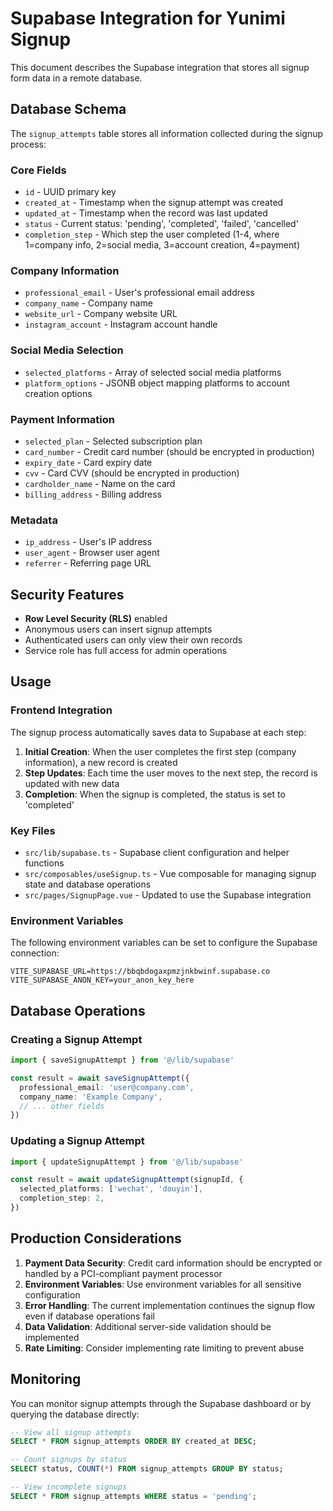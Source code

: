 # Supabase Integration for Yunimi Signup

This document describes the Supabase integration that stores all signup form data in a remote database.

## Database Schema

The `signup_attempts` table stores all information collected during the signup process:

### Core Fields

- `id` - UUID primary key
- `created_at` - Timestamp when the signup attempt was created
- `updated_at` - Timestamp when the record was last updated
- `status` - Current status: 'pending', 'completed', 'failed', 'cancelled'
- `completion_step` - Which step the user completed (1-4, where 1=company info, 2=social media, 3=account creation, 4=payment)

### Company Information

- `professional_email` - User's professional email address
- `company_name` - Company name
- `website_url` - Company website URL
- `instagram_account` - Instagram account handle

### Social Media Selection

- `selected_platforms` - Array of selected social media platforms
- `platform_options` - JSONB object mapping platforms to account creation options

### Payment Information

- `selected_plan` - Selected subscription plan
- `card_number` - Credit card number (should be encrypted in production)
- `expiry_date` - Card expiry date
- `cvv` - Card CVV (should be encrypted in production)
- `cardholder_name` - Name on the card
- `billing_address` - Billing address

### Metadata

- `ip_address` - User's IP address
- `user_agent` - Browser user agent
- `referrer` - Referring page URL

## Security Features

- **Row Level Security (RLS)** enabled
- Anonymous users can insert signup attempts
- Authenticated users can only view their own records
- Service role has full access for admin operations

## Usage

### Frontend Integration

The signup process automatically saves data to Supabase at each step:

1. **Initial Creation**: When the user completes the first step (company information), a new record is created
2. **Step Updates**: Each time the user moves to the next step, the record is updated with new data
3. **Completion**: When the signup is completed, the status is set to 'completed'

### Key Files

- `src/lib/supabase.ts` - Supabase client configuration and helper functions
- `src/composables/useSignup.ts` - Vue composable for managing signup state and database operations
- `src/pages/SignupPage.vue` - Updated to use the Supabase integration

### Environment Variables

The following environment variables can be set to configure the Supabase connection:

```env
VITE_SUPABASE_URL=https://bbqbdogaxpmzjnkbwinf.supabase.co
VITE_SUPABASE_ANON_KEY=your_anon_key_here
```

## Database Operations

### Creating a Signup Attempt

```typescript
import { saveSignupAttempt } from '@/lib/supabase'

const result = await saveSignupAttempt({
  professional_email: 'user@company.com',
  company_name: 'Example Company',
  // ... other fields
})
```

### Updating a Signup Attempt

```typescript
import { updateSignupAttempt } from '@/lib/supabase'

const result = await updateSignupAttempt(signupId, {
  selected_platforms: ['wechat', 'douyin'],
  completion_step: 2,
})
```

## Production Considerations

1. **Payment Data Security**: Credit card information should be encrypted or handled by a PCI-compliant payment processor
2. **Environment Variables**: Use environment variables for all sensitive configuration
3. **Error Handling**: The current implementation continues the signup flow even if database operations fail
4. **Data Validation**: Additional server-side validation should be implemented
5. **Rate Limiting**: Consider implementing rate limiting to prevent abuse

## Monitoring

You can monitor signup attempts through the Supabase dashboard or by querying the database directly:

```sql
-- View all signup attempts
SELECT * FROM signup_attempts ORDER BY created_at DESC;

-- Count signups by status
SELECT status, COUNT(*) FROM signup_attempts GROUP BY status;

-- View incomplete signups
SELECT * FROM signup_attempts WHERE status = 'pending';
```
